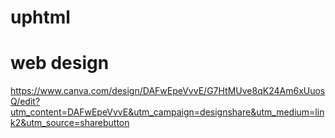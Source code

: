 # uphtml
# web design
https://www.canva.com/design/DAFwEpeVvvE/G7HtMUve8qK24Am6xUuosQ/edit?utm_content=DAFwEpeVvvE&utm_campaign=designshare&utm_medium=link2&utm_source=sharebutton
